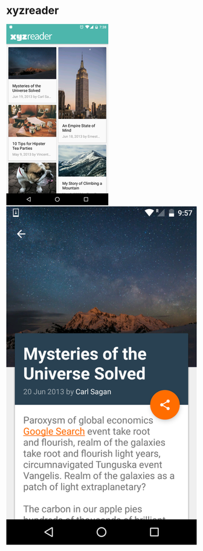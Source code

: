 # xyzreader
![alt tag](https://raw.githubusercontent.com/josmarycarrero/XYZ-Reader/master/screenshots/screen1.png)
![alt tag](https://raw.githubusercontent.com/SudarAbisheck/app4-xyz-reader/master/screenshots/detail-screen.png)
